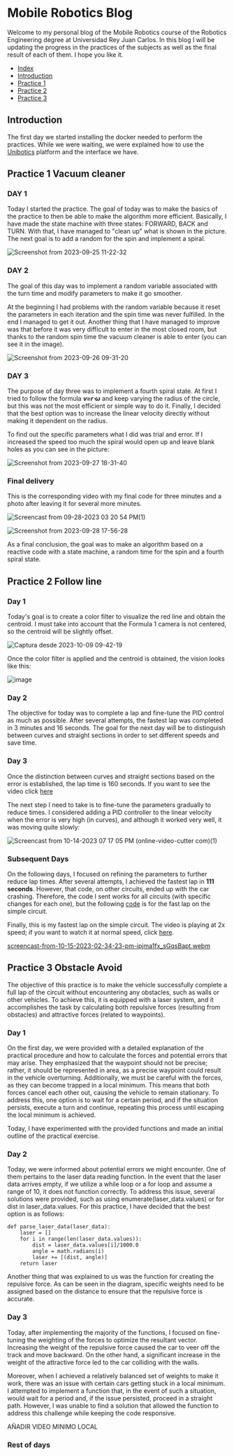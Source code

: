 # Mobile Robotics Blog
Welcome to my personal blog of the Mobile Robotics course of the Robotics Engineering degree at Universidad Rey Juan Carlos. In this blog I will be updating the progress in the practices of the subjects as well as the final result of each of them. I hope you like it.

* [Index][Ind]
* [Introduction][intro]
* [Practice 1][p1]
* [Practice 2][p2]
* [Practice 3][p3]

[Ind]: https://github.com/rsanchez2021/Blog-Robotica-Movil/main/README
[intro]: https://github.com/rsanchez2021/Blog-Robotica-Movil/blob/main/README.md#introduction
[p1]: https://github.com/rsanchez2021/Blog-Robotica-Movil/blob/main/README.md#practice-1-vacuum-cleaner
[p2]: https://github.com/rsanchez2021/Blog-Robotica-Movil/blob/main/README.md#practice-2-follow-line
[p3]: https://github.com/rsanchez2021/Blog-Robotica-Movil/blob/main/README.md#practice-3-obstacle-avoid


## Introduction
The first day we started installing the docker needed to perform the practices. While we were waiting, we were explained how to use the [Unibotics](https://unibotics.org/) platform and the interface we have.

## Practice 1 Vacuum cleaner 

### DAY 1
Today I started the practice. The goal of today was to make the basics of the practice to then be able to make the algorithm more efficient. Basically, I have made the state machine with three states: FORWARD, BACK and TURN. With that, I have managed to "clean up" what is shown in the picture. The next goal is to add a random for the spin and implement a spiral.

![Screenshot from 2023-09-25 11-22-32](https://github.com/rsanchez2021/Blog-Robotica-Movil/assets/113595025/41298f92-c23f-46d1-a17f-6d6124e18718)


### DAY 2
The goal of this day was to implement a random variable associated with the turn time and modify parameters to make it go smoother.

At the beginning I had problems with the random variable because it reset the parameters in each iteration and the spin time was never fulfilled. In the end I managed to get it out. Another thing that I have managed to improve was that before it was very difficult to enter in the most closed room, but thanks to the random spin time the vacuum cleaner is able to enter (you can see it in the image).


![Screenshot from 2023-09-26 09-31-20](https://github.com/rsanchez2021/Blog-Robotica-Movil/assets/113595025/7bf76171-0e51-43ed-bf88-2b44bb0e6380)

### DAY 3
The purpose of day three was to implement a fourth spiral state. At first I tried to follow the formula ***v=r⋅ω*** and keep varying the radius of the circle, but this was not the most efficient or simple way to do it. Finally, I decided that the best option was to increase the linear velocity directly without making it dependent on the radius. 

To find out the specific parameters what I did was trial and error. If I increased the speed too much the spiral would open up and leave blank holes as you can see in the picture:

![Screenshot from 2023-09-27 18-31-40](https://github.com/rsanchez2021/Blog-Robotica-Movil/assets/113595025/01bfc2d1-20ef-4e53-9ad1-17f16eee2a9f)

### Final delivery
This is the corresponding video with my final code for three minutes and a photo after leaving it for several more minutes. 

![Screencast from 09-28-2023 03 20 54 PM(1)](https://github.com/rsanchez2021/Blog-Robotica-Movil/assets/113595025/ff13c290-3915-4f54-8e2a-6bdde5745542)


![Screenshot from 2023-09-28 17-56-28](https://github.com/rsanchez2021/Blog-Robotica-Movil/assets/113595025/3dde564e-6654-45eb-87c5-b37482a35cf6)


As a final conclusion, the goal was to make an algorithm based on a reactive code with a state machine, a random time for the spin and a fourth spiral state.

## Practice 2 Follow line

### Day 1
Today's goal is to create a color filter to visualize the red line and obtain the centroid. I must take into account that the Formula 1 camera is not centered, so the centroid will be slightly offset.

![Captura desde 2023-10-09 09-42-19](https://github.com/rsanchez2021/Blog-Robotica-Movil/assets/113595025/8055f22c-5db2-4982-890b-4a19ccc66309)

Once the color filter is applied and the centroid is obtained, the vision looks like this:

![image](https://github.com/rsanchez2021/Blog-Robotica-Movil/assets/113595025/93374e9f-a3d8-49d8-b424-95c94e135d14)

### Day 2
The objective for today was to complete a lap and fine-tune the PID control as much as possible. After several attempts, the fastest lap was completed in 3 minutes and 16 seconds. The goal for the next day will be to distinguish between curves and straight sections in order to set different speeds and save time.

### Day 3
Once the distinction between curves and straight sections based on the error is established, the lap time is 160 seconds. If you want to see the video click [here](https://raw.githubusercontent.com/rsanchez2021/Blog-Robotica-Movil/main/p2_160.webm)

The next step I need to take is to fine-tune the parameters gradually to reduce times. I considered adding a PID controller to the linear velocity when the error is very high (in curves), and although it worked very well, it was moving quite slowly:

![Screencast from 10-14-2023 07 17 05 PM (online-video-cutter com)(1)](https://github.com/rsanchez2021/Blog-Robotica-Movil/assets/113595025/cba9ea29-75d9-4e07-b88c-b144317996de)


### Subsequent Days
On the following days, I focused on refining the parameters to further reduce lap times. After several attempts, I achieved the fastest lap in **111 seconds**. However, that code, on other circuits, ended up with the car crashing. Therefore, the code I sent works for all circuits (with specific changes for each one), but the following [code](https://github.com/rsanchez2021/Blog-Robotica-Movil/blob/main/p2_line_v3.py) is for the fast lap on the simple circuit.

Finally, this is my fastest lap on the simple circuit. The video is playing at 2x speed; if you want to watch it at normal speed, click [here](https://raw.githubusercontent.com/rsanchez2021/Blog-Robotica-Movil/main/p2_fast.webm).



[screencast-from-10-15-2023-02-34-23-pm-ipjma1fx_sGqsBapt.webm](https://github.com/rsanchez2021/Blog-Robotica-Movil/assets/113595025/f9ba6406-0699-4763-bbd8-439076174d83)


## Practice 3 Obstacle Avoid
The objective of this practice is to make the vehicle successfully complete a full lap of the circuit without encountering any obstacles, such as walls or other vehicles. To achieve this, it is equipped with a laser system, and it accomplishes the task by calculating both repulsive forces (resulting from obstacles) and attractive forces (related to waypoints).

### Day 1
On the first day, we were provided with a detailed explanation of the practical procedure and how to calculate the forces and potential errors that may arise. They emphasized that the waypoint should not be precise; rather, it should be represented in area, as a precise waypoint could result in the vehicle overturning. Additionally,  we must be careful with the forces, as they can become trapped in a local minimum. This means that both forces cancel each other out, causing the vehicle to remain stationary. To address this, one option is to wait for a certain period, and if the situation persists, execute a turn and continue, repeating this process until escaping the local minimum is achieved.

Today, I have experimented with the provided functions and made an initial outline of the practical exercise.

### Day 2
Today, we were informed about potential errors we might encounter. One of them pertains to the laser data reading function. In the event that the laser data arrives empty, if we utilize a while loop or a for loop and assume a range of 10, it does not function correctly. To address this issue, several solutions were provided, such as using enumerate(laser_data.values) or for dist in laser_data.values. For this practice, I have decided that the best option is as follows:

```python3
def parse_laser_data(laser_data):
    laser = []
    for i in range(len(laser_data.values)):
        dist = laser_data.values[i]/1000.0
        angle = math.radians(i)
        laser += [(dist, angle)]
    return laser
```

Another thing that was explained to us was the function for creating the repulsive force. As can be seen in the diagram, specific weights need to be assigned based on the distance to ensure that the repulsive force is accurate.

### Day 3

Today, after implementing the majority of the functions, I focused on fine-tuning the weighting of the forces to optimize the resultant vector. Increasing the weight of the repulsive force caused the car to veer off the track and move backward. On the other hand, a significant increase in the weight of the attractive force led to the car colliding with the walls.

Moreover, when I achieved a relatively balanced set of weights to make it work, there was an issue with certain cars getting stuck in a local minimum. I attempted to implement a function that, in the event of such a situation, would wait for a period and, if the issue persisted, proceed in a straight path. However, I was unable to find a solution that allowed the function to address this challenge while keeping the code responsive.

AÑADIR VIDEO MINIMO LOCAL

### Rest of days


